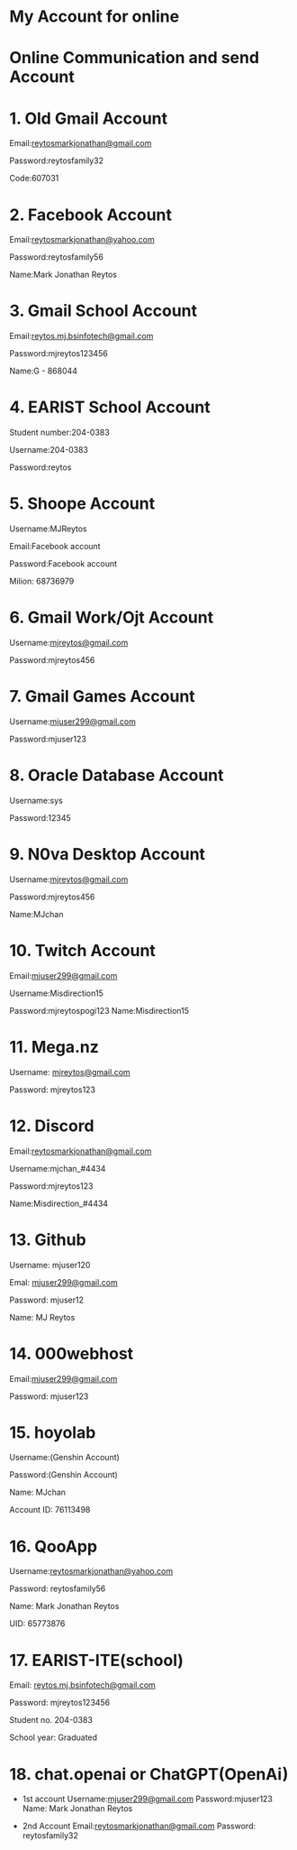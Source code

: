 # My Account for online

# Online Communication and send Account
# 1. Old Gmail Account
Email:reytosmarkjonathan@gmail.com

Password:reytosfamily32

Code:607031

# 2. Facebook Account
Email:reytosmarkjonathan@yahoo.com

Password:reytosfamily56

Name:Mark Jonathan Reytos

# 3. Gmail School Account
Email:reytos.mj.bsinfotech@gmail.com

Password:mjreytos123456

Name:G - 868044

# 4. EARIST School Account
Student number:204-0383

Username:204-0383

Password:reytos

# 5. Shoope Account
Username:MJReytos

Email:Facebook account 

Password:Facebook account 

Milion: 68736979

# 6. Gmail Work/Ojt Account
Username:mjreytos@gmail.com

Password:mjreytos456

# 7. Gmail Games Account
Username:mjuser299@gmail.com

Password:mjuser123

# 8. Oracle Database Account
Username:sys

Password:12345

# 9.  N0va Desktop Account
Username:mjreytos@gmail.com

Password:mjreytos456

Name:MJchan

# 10. Twitch Account
Email:mjuser299@gmail.com

Username:Misdirection15

Password:mjreytospogi123
Name:Misdirection15

# 11. Mega.nz
Username: mjreytos@gmail.com

Password: mjreytos123

# 12. Discord
Email:reytosmarkjonathan@gmail.com

Username:mjchan_#4434

Password:mjreytos123

Name:Misdirection_#4434

# 13. Github
Username: mjuser120

Emal: mjuser299@gmail.com

Password: mjuser12

Name: MJ Reytos

# 14. 000webhost
Email:mjuser299@gmail.com

Password: mjuser123

# 15. hoyolab
Username:(Genshin Account)

Password:(Genshin Account)

Name: MJchan

Account ID: 76113498

# 16. QooApp
Username:reytosmarkjonathan@yahoo.com

Password: reytosfamily56

Name: Mark Jonathan Reytos

UID: 65773876

# 17. EARIST-ITE(school) 
Email: reytos.mj.bsinfotech@gmail.com

Password: mjreytos123456

Student no. 204-0383

School year: Graduated

# 18. chat.openai or ChatGPT(OpenAi)
* 1st account
Username:mjuser299@gmail.com
Password:mjuser123
Name: Mark Jonathan Reytos

* 2nd Account
Email:reytosmarkjonathan@gmail.com
Password: reytosfamily32